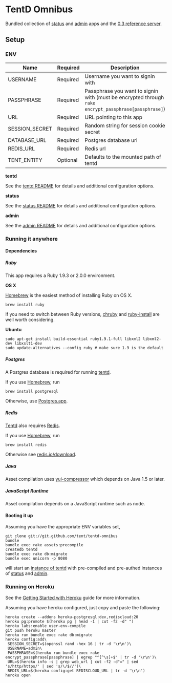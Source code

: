# TentD Omnibus

Bundled collection of [status](https://github.com/tent/tent-status)
and [admin](https://github.com/tent/tent-admin) apps and the [0.3 reference server](https://github.com/tent/tentd/tree/0.3).

## Setup

### ENV

Name           | Required | Description
--------       | -------- | -----------
USERNAME       | Required | Username you want to signin with
PASSPHRASE     | Required | Passphrase you want to signin with (must be encrypted through `rake encrypt_passphrase[passphrase]`)
URL            | Required | URL pointing to this app
SESSION_SECRET | Required | Random string for session cookie secret
DATABASE_URL   | Required | Postgres database url
REDIS_URL      | Required | Redis url
TENT_ENTITY    | Optional | Defaults to the mounted path of tentd

**tentd**

See the [tentd README](https://github.com/tent/tentd/blob/0.3/README.md) for details and additional configuration options.

**status**

See the [status README](https://github.com/tent/tent-status/blob/master/README.md) for details and additional configuration options.

**admin**

See the [admin README](https://github.com/tent/tent-admin/blob/master/README.md) for details and additional configuration options.

### Running it anywhere

#### Dependencies

##### Ruby

This app requires a Ruby 1.9.3 or 2.0.0 environment.

**OS X**

[Homebrew](http://mxcl.github.io/homebrew/) is the easiest method of installing Ruby on OS X.

```shell
brew install ruby
```

If you need to switch between Ruby versions, [chruby](https://github.com/postmodern/chruby) and [ruby-install](https://github.com/postmodern/ruby-install) are well worth considering.

**Ubuntu**

```shell
sudo apt-get install build-essential ruby1.9.1-full libxml2 libxml2-dev libxslt1-dev
sudo update-alternatives --config ruby # make sure 1.9 is the default
```

##### Postgres

A Postgres database is required for running [tentd](https://github.com/tent/tentd).

If you use [Homebrew](http://mxcl.github.io/homebrew/), run

```shell
brew install postgresql
```

Otherwise, use [Postgres.app](http://postgresapp.com/).

##### Redis

[Tentd](https://github.com/tent/tentd) also requires [Redis](http://redis.io).

If you use [Homebrew](http://mxcl.github.io/homebrew/), run

```shell
brew install redis
```

Otherwise see [redis.io/download](http://redis.io/download).

##### Java

Asset compilation uses [yui-compressor](https://github.com/martinvelez/yuicompressor_ruby) which depends on Java 1.5 or later.

##### JavaScript Runtime

Asset compilation depends on a JavaScript runtime such as node.

#### Booting it up

Assuming you have the appropriate ENV variables set,

```shell
git clone git://git.github.com/tent/tentd-omnibus
bundle
bundle exec rake assets:precompile
createdb tentd
bundle exec rake db:migrate
bundle exec unicorn -p 8080
```

will start an [instance of tentd](http://localhost:8080/tent) with
pre-compiled and pre-authed instances of [status](http://localhost:8080/status) and [admin](http://localhost:8080/admin).

### Running on Heroku

See the [Getting Started with Heroku](https://devcenter.heroku.com/articles/quickstart) guide for more information.

Assuming you have heroku configured, just copy and paste the following:

```shell
heroku create --addons heroku-postgresql:dev,rediscloud:20
heroku pg:promote $(heroku pg | head -1 | cut -f2 -d" ")
heroku labs:enable user-env-compile
git push heroku master
heroku run bundle exec rake db:migrate
heroku config:add\
 SESSION_SECRET=$(openssl rand -hex 16 | tr -d '\r\n')\
 USERNAME=admin\
 PASSPHRASE=$(heroku run bundle exec rake encrypt_passphrase[passphrase] | egrep "^[^\s]+$" | tr -d '\r\n')\
 URL=$(heroku info -s | grep web_url | cut -f2 -d"=" | sed 's/http/https/' | sed 's/\/$//')\
 REDIS_URL=$(heroku config:get REDISCLOUD_URL | tr -d '\r\n')
heroku open
```
